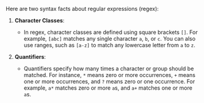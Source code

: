 Here are two syntax facts about regular expressions (regex):

1. **Character Classes**:
   - In regex, character classes are defined using square brackets `[]`. For example, `[abc]` matches any single character `a`, `b`, or `c`. You can also use ranges, such as `[a-z]` to match any lowercase letter from `a` to `z`.

2. **Quantifiers**:
   - Quantifiers specify how many times a character or group should be matched. For instance, `*` means zero or more occurrences, `+` means one or more occurrences, and `?` means zero or one occurrence. For example, `a*` matches zero or more `a`s, and `a+` matches one or more `a`s.

